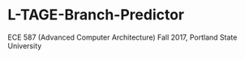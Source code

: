# L-TAGE-Branch-Predictor
ECE 587 (Advanced Computer Architecture) Fall 2017, Portland State University
